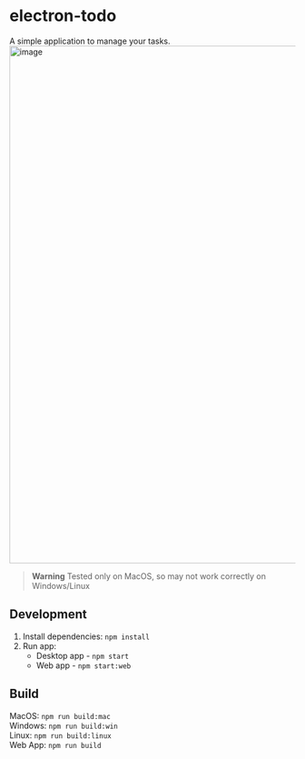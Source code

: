 # electron-todo

A simple application to manage your tasks.
<img width="911" alt="image" src="https://github.com/krauchuk/electron-todo/assets/24674285/73e28d23-f347-451b-8c5c-224232120a5f">

> **Warning**
> Tested only on MacOS, so may not work correctly on Windows/Linux

## Development

1. Install dependencies: `npm install`
2. Run app:
   - Desktop app - `npm start`
   - Web app - `npm start:web`

## Build

MacOS: `npm run build:mac`\
Windows: `npm run build:win`\
Linux: `npm run build:linux`\
Web App: `npm run build`

